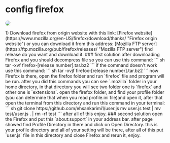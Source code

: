 # config firefox  
  
<dl><img src="https://www.mozilla.org/media/protocol/img/logos/firefox/browser/og.4ad05d4125a5.png" style="border-radius:18px"></dl>
1) Download firefox from origin website with this link:  
  [Firefox website](https://www.mozilla.org/en-US/firefox/download/thanks/ "Firefox origin website")  
  or you can download it from this address:  
  [Mozilla FTP server](https://ftp.mozilla.org/pub/firefox/releases/ "Mozilla FTP server")  
  find release do you want and download it.  
### first solution  
  after downloading Firefox and you should decompress file so you can use this command:  
  ``` sh
  tar -xvf firefox-[release number].tar.bz2
  ```
  if the command doesn't work use this command:  
  ``` sh
  tar -xvjf firefox-[release number].tar.bz2
  ```
  now Firefox is there, open the firefox folder and run `firefox` file and program will be run.  
after you did this commands you can see `.mozilla` folder in your home directory, in that directory you will see two folder one is `firefox` and other one is `extensions`. open the firefox folder, and find your profile folder (you can determine that when you read profile.ini file)and open it, after that open the terminal from this directory and run this command in your terminal:  
  ``` sh
  git clone https://github.com/ehsankarimi1/user.js
  mv user.js test | mv test/user.js . | rm -rf test
  ```
  after all of this enjoy.  
### second solution  
  open the Firefox and put this `about:support` in your address bar. after page showed find Profile Directory in there and click on Open Directory. this is your profile directory and all of your setting will be there, after all of this put `user.js` file in this directory and close Firefox and rerun it, enjoy.
